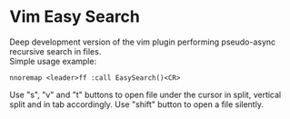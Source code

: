 # Vim Easy Search

Deep development version of the vim plugin performing pseudo-async recursive search in files.  
Simple usage example:

    nnoremap <leader>ff :call EasySearch()<CR>

Use "s", "v" and "t" buttons to open file under the cursor in split, vertical split and in tab
accordingly. Use "shift" button to open a file silently.

